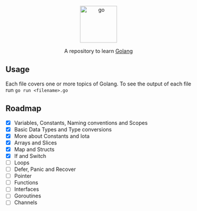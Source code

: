 <div id="top"></div>

<!-- PROJECT LOGO -->
<br />
<div align="center">

<img alt="go" src="https://cdn.worldvectorlogo.com/logos/golang-1.svg" height="100">

  <p align="center">
    A repository to learn <a href="https://go.dev/">Golang</a>

  </p>


</div>

<!-- Usage -->
## Usage

Each file covers one or more topics of Golang.
To see the output of each file run ```go run <filename>.go```

<!-- ROADMAP -->
## Roadmap

- [x] Variables, Constants, Naming conventions and Scopes
- [x] Basic Data Types and Type conversions
- [x] More about Constants and Iota
- [x] Arrays and Slices
- [x] Map and Structs
- [x] If and Switch
- [ ] Loops
- [ ] Defer, Panic and Recover
- [ ] Pointer
- [ ] Functions
- [ ] Interfaces
- [ ] Goroutines
- [ ] Channels
